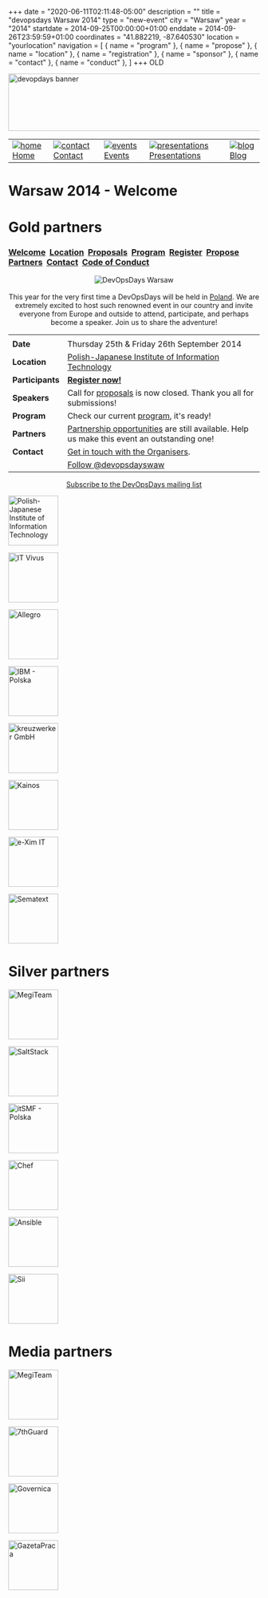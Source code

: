 +++
date = "2020-06-11T02:11:48-05:00"
description = ""
title = "devopsdays Warsaw 2014"
type = "new-event"
city = "Warsaw"
year = "2014"
startdate = 2014-09-25T00:00:00+01:00
enddate = 2014-09-26T23:59:59+01:00
coordinates = "41.882219, -87.640530"
location = "yourlocation"
navigation = [
    { name = "program" },
    { name = "propose" },
    { name = "location" },
    { name = "registration" },
    { name = "sponsor" },
    { name = "contact" },
    { name = "conduct" },
]
+++
OLD






<!DOCTYPE HTML PUBLIC "-//W3C//DTD HTML 4.01 Transitional//EN"
"http://www.w3.org/TR/html4/loose.dtd">
<html>
<head>
<meta http-equiv="content-type" content="text/html; charset=utf-8" >
<title>Warsaw 2014
 - Welcome</title>
<meta name="author" content="" >





<link rel="alternate" type="application/rss+xml" title="devopsdays RSS Feed" href="http://www.devopsdays.org/feed/" >

<script type="text/javascript" src="https://www.google.com/jsapi"></script>
<script type="text/javascript">
google.load('jquery', '1.3.2');
</script>

<!---This is a combined jAmpersand, jqwindont , jPullquote -->
<script type="text/javascript" src="/js/devops.js"></script>

<!--- Blueprint CSS Framework Screen + Fancytype-Screen + jedi.css -->
<link rel="stylesheet" href="/css/devops.min.css" type="text/css" media="screen, projection">
<link rel="stylesheet" href="/css/blueprint/print.css" type="text/css" media="print">
<!--[if IE]>
<link rel="stylesheet" href="/css/blueprint/ie.css" type="text/css" media="screen, projection">
<![endif]-->
</head>


<body onload="initialize()">

<div class="container ">
<div class="span-24 last" id="header">

 <div class="span-16 first">
	<img src="/images/devopsdays-banner.png" title="devopsdays banner" width="801" height="115" alt="devopdays banner" ><br>
 </div>
 <div class="span-8 last">
 </div>
</div>

<div class="span-24 last">
<div class="span-15 first">
<div id="headermenu">
<table >
  <tr>
    <td>
      <a href="/"><img alt="home" title="home" src="/images/home.png"></a>
      <a href="/">Home</a>
    </td>
    <td>
      <a href="/contact/"><img alt="contact" title="contact" src="/images/contact.png"></a>
      <a href="/contact/">Contact</a>
    </td>
    <td>
      <a href="/events/"><img alt="events" title="events" src="/images/events.png"></a>
      <a href="/events/">Events</a>
    </td>
    <td>
      <a href="/presentations/"><img alt="presentations" title="presentations" src="/images/presentations.png"></a>
      <a href="/presentations/">Presentations</a>
    </td>
    <td>
      <a href="/blog/"><img alt="blog" title="blog" src="/images/blog.png"></a>
      <a href="/blog/">Blog</a>
    </td>
  </tr>
</table>
</div>

</div>
<div class="span-8 last">
</div>

<div class="span-24 last" id="title">
<div class="span-15 first">
<h1>Warsaw 2014
 - Welcome </h1>
</div>

<div class="span-8 last">
</div>

<h1>Gold partners</h1>

</div>


<div class="span-15  ">
  <div class="span-15  last ">
  <div class="submenu">
  <h3>
    <a href="/events/2014/warsaw/">Welcome</a> 
    <a href="/events/2014/warsaw/location">Location</a> 
    <a href="/events/2014/warsaw/proposals">Proposals</a> 
    <a href="/events/2014/warsaw/program">Program</a> 
    <a href="/events/2014/warsaw/registration">Register</a> 
    <a href="/events/2014/warsaw/propose">Propose</a> 
    <a href="/events/2014/warsaw/partners">Partners</a> 
    <a href="/events/2014/warsaw/contact">Contact</a> 
    <a href="/events/2014/warsaw/conduct">Code of Conduct</a> 
  </h3>
</div>


  

<center>
  <img border="0" src="logos/warsaw.png" alt="DevOpsDays Warsaw">
</center>


<center>
  <br/>
  This year for the very first time a DevOpsDays will be held in <a href="https://www.youtube.com/watch?v=Qbu_FRg8vuU">Poland</a>.
  We are extremely excited to host such renowned event in our country and invite everyone from Europe and outside to attend, participate, and perhaps become a speaker.
  Join us to share the adventure!
  <table>
    <tr>
      <td></td>
    </tr>
    <tr>
      <td><b>Date</b></td>
      <td>Thursday 25th & Friday 26th September 2014
</td>
    </tr>
    <tr>
      <td><b>Location</b></td>
      <td>
        <a href="location/">
          <a href="http://devopsdays.org/events/2014/warsaw/location/" target="_blank">Polish-Japanese Institute of Information Technology</a>
      </td>
    </tr>
    <tr>
    <td><b>Participants</b></td><td><b><a href="registration/">Register now!</a></b></td></tr>
    <tr>
      <td><b>Speakers</b></td>
      <td>Call for <a href="propose/">proposals</a> is now closed. Thank you all for submissions!</td>
    </tr>
    <tr>
      <td><b>Program</b></td>
      <td>Check our current <a href="program/">program</a>, it's ready!</td>
    </tr>
    <tr>
      <td><b>Partners</b></td>
      <td><a href="partners/">Partnership opportunities</a> are still available. Help us make this event an outstanding one!</td>
    </tr>
    <tr>
      <td><b>Contact</b></td>
      <td><a href="contact/">Get in touch with the Organisers</a>.</td>
    </tr>
    <tr>
      <td></td>
      <td><a href="https://twitter.com/devopsdayswaw" class="twitter-follow-button" data-show-count="false">Follow @devopsdayswaw</a>
      <script>!function(d,s,id){var js,fjs=d.getElementsByTagName(s)[0];if(!d.getElementById(id)){js=d.createElement(s);js.id=id;js.src="//platform.twitter.com/widgets.js";fjs.parentNode.insertBefore(js,fjs);}}(document,"script","twitter-wjs");</script>
      </td>
    </tr>
  </table>
</center>


<center>
  <a href="http://groups.google.com/group/devopsdays">Subscribe to the DevOpsDays mailing list</a>
</center>


  </div>
  
</div>

<div class="span-8 last">
  <div class="span-8 last">






<a href='http://www.pjwstk.edu.pl/'><img border=0 alt='Polish-Japanese Institute of Information Technology' title='Polish-Japanese Institute of Information Technology' width=100px height=100px src='/events/2014/warsaw/logos/pjwstk.jpg'></a>

<a href='http://www.4finance.com/'><img border=0 alt='IT Vivus' title='IT Vivus' width=100px height=100px src='/events/2014/warsaw/logos/4finance.jpg'></a>

<a href='http://allegro.pl/'><img border=0 alt='Allegro' title='Allegro' width=100px height=100px src='/events/2014/warsaw/logos/allegro.jpg'></a>

<a href='http://www.ibm.com/pl/'><img border=0 alt='IBM - Polska' title='IBM - Polska' width=100px height=100px src='/events/2014/warsaw/logos/ibm.jpg'></a>

<a href='http://kreuzwerker.de/en/'><img border=0 alt='kreuzwerker GmbH' title='kreuzwerker GmbH' width=100px height=100px src='/events/2014/warsaw/logos/kreuzwerker.jpg'></a>

<a href='http://kainos.pl/'><img border=0 alt='Kainos' title='Kainos' width=100px height=100px src='/events/2014/warsaw/logos/kainos.jpg'></a>

<a href='http://e-xim.pl/metody/wspomaganie-cyklu-wytworczego-oprogramowania.html'><img border=0 alt='e-Xim IT' title='e-Xim IT' width=100px height=100px src='/events/2014/warsaw/logos/eximit.jpg'></a>

<a href='http://sematext.com/'><img border=0 alt='Sematext' title='Sematext' width=100px height=100px src='/events/2014/warsaw/logos/sematext.jpg'></a>




<h1>Silver partners</h1>




<a href='http://www.megiteam.pl/hosting-dla-programistow/'><img border=0 alt='MegiTeam' title='MegiTeam' width=100px height=100px src='/events/2014/warsaw/logos/megiteam.png'></a>

<a href='http://www.saltstack.com/'><img border=0 alt='SaltStack' title='SaltStack' width=100px height=100px src='/events/2014/warsaw/logos/saltstack.jpg'></a>

<a href='http://www.itsmf.org.pl/'><img border=0 alt='itSMF - Polska' title='itSMF - Polska' width=100px height=100px src='/events/2014/warsaw/logos/itsmfpolska.jpg'></a>

<a href='http://www.getchef.com/'><img border=0 alt='Chef' title='Chef' width=100px height=100px src='/events/2014/warsaw/logos/chef.jpg'></a>

<a href='http://www.ansible.com/'><img border=0 alt='Ansible' title='Ansible' width=100px height=100px src='/events/2014/warsaw/logos/ansible.jpg'></a>

<a href='http://pl.sii.eu/pl/'><img border=0 alt='Sii' title='Sii' width=100px height=100px src='/events/2014/warsaw/logos/sii.jpg'></a>




<h1>Media partners</h1>




<a href='http://www.linux-magazine.pl/'><img border=0 alt='MegiTeam' title='MegiTeam' width=100px height=100px src='/events/2014/warsaw/logos/linux-magazine.jpg'></a>

<a href='http://www.7thguard.net/'><img border=0 alt='7thGuard' title='7thGuard' width=100px height=100px src='/events/2014/warsaw/logos/7thguard.jpg'></a>

<a href='http://www.governica.com/'><img border=0 alt='Governica' title='Governica' width=100px height=100px src='/events/2014/warsaw/logos/governica.jpg'></a>

<a href='http://gazetapraca.pl/'><img border=0 alt='GazetaPraca' title='GazetaPraca' width=100px height=100px src='/events/2014/warsaw/logos/gazetapraca.jpg'></a>


</div>
  <div class="span-8 last">
  </div>


</div>


</div>
</div>

<script type="text/javascript">
  var _gaq = _gaq || [];
  _gaq.push(['_setAccount', 'UA-9713393-1']);
  _gaq.push(['_trackPageview']);

  (function() {
    var ga = document.createElement('script'); ga.type = 'text/javascript'; ga.async = true;
    ga.src = ('https:' == document.location.protocol ? 'https://ssl' : 'http://www') + '.google-analytics.com/ga.js';
    var s = document.getElementsByTagName('script')[0]; s.parentNode.insertBefore(ga, s);
  })();
</script>




</body>
</html>
